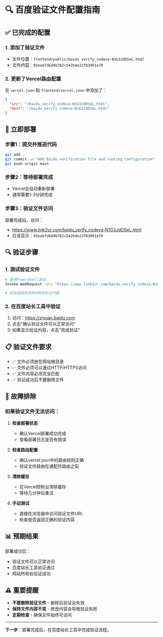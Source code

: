 # 🔍 百度验证文件配置指南

## ✅ **已完成的配置**

### 1. **添加了验证文件**
- 文件位置：`frontend/public/baidu_verify_codeva-N1G3JdDSeL.html`
- 文件内容：`02eabfd649b782c542b4e22f83991e70`

### 2. **更新了Vercel路由配置**
在 `vercel.json` 和 `frontend/vercel.json` 中添加了：
```json
{
  "src": "/baidu_verify_codeva-N1G3JdDSeL.html",
  "dest": "/baidu_verify_codeva-N1G3JdDSeL.html"
}
```

## 🚀 **立即部署**

### 步骤1：提交并推送代码
```bash
git add .
git commit -m "Add Baidu verification file and routing configuration"
git push origin main
```

### 步骤2：等待部署完成
- Vercel会自动重新部署
- 通常需要1-3分钟完成

### 步骤3：验证文件访问
部署完成后，访问：
- https://www.link2ur.com/baidu_verify_codeva-N1G3JdDSeL.html
- 应该显示：`02eabfd649b782c542b4e22f83991e70`

## 🔍 **验证步骤**

### 1. **测试验证文件**
```bash
# 使用PowerShell测试
Invoke-WebRequest -Uri "https://www.link2ur.com/baidu_verify_codeva-N1G3JdDSeL.html" -Method Get

# 应该返回状态码200和验证内容
```

### 2. **在百度站长工具中验证**
1. 访问：https://ziyuan.baidu.com
2. 点击"确认验证文件可以正常访问"
3. 如果显示验证内容，点击"完成验证"

## 📋 **验证文件要求**

- ✅ 文件必须放在网站根目录
- ✅ 文件必须可以通过HTTP/HTTPS访问
- ✅ 文件内容必须完全匹配
- ✅ 验证成功后不要删除文件

## 🐛 **故障排除**

### 如果验证文件无法访问：

1. **检查部署状态**
   - 确认Vercel部署成功完成
   - 查看部署日志是否有错误

2. **检查路由配置**
   - 确认vercel.json中的路由规则正确
   - 验证文件路由在通配符路由之前

3. **清除缓存**
   - 在Vercel控制台清除缓存
   - 等待几分钟后重试

4. **手动测试**
   - 直接在浏览器中访问验证文件URL
   - 检查是否返回正确的验证内容

## 📊 **预期结果**

部署成功后：
- 验证文件可以正常访问
- 百度站长工具验证通过
- 网站所有权验证成功

## ⚠️ **重要提醒**

- **不要删除验证文件** - 删除后验证会失效
- **保持文件内容不变** - 修改内容会导致验证失败
- **定期检查** - 确保文件始终可访问

---

**下一步**：部署完成后，在百度站长工具中完成验证流程。
